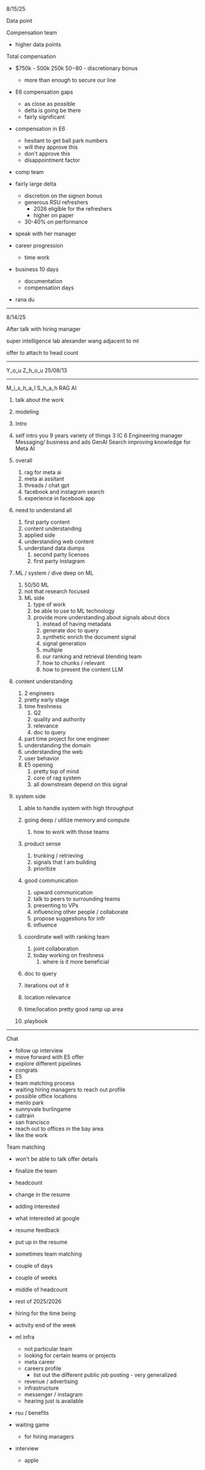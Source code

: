 8/15/25

Data point

Compensation team
- higher data points

Total compensation

- $750k - 500k 250k
  $50-$80 - discretionary bonus
  - more than enough to secure our line

- E6 compensation gaps
  - as close as possible
  - delta is going be there
  - fairly significant

- compensation in E6
  - hesitant to get ball park numbers
  - will they approve this
  - don't approve this
  - disappointment factor

- comp team
- fairly large delta
  - discretion on the signon bonus
  - generous RSU refreshers
    - 2026 eligible for the refreshers
    - higher on paper
  - 30-40% on performance
- speak with her manager

- career progression
  - time work

- business 10 days
  - documentation
  - compensation days

- rana du

---

8/14/25

After talk with hiring manager

super intelligence lab
alexander wang
adjacent to ml

offer to attach to head count

---

Y_o_u Z_h_o_u 25/08/13

-----------------

M_i_s_h_a_l S_h_a_h
RAG AI

1. talk about the work
1. modeling 

1. Intro
1. self intro
   you
   9 years
   variety of things
   3 IC
   6 Engineering manager
   Messaging/ business and ads
   GenAI
   Search improving knowledge for Meta AI

1. overall
   1. rag for meta ai
   1. meta ai assitant
   1. threads / chat gpt
   1. facebook and instagram search
   1. experience in facebook
      app
1. need to understand all 
   1. first party content
   1. content understanding
   1. applied side
   1. understanding web content
   1. understand data dumps
      1. second party licenses
      1. first party instagram

1. ML / system / dive deep on ML

   1. 50/50 ML
   1. not that research focused
   1. ML side
      1. type of work
      1. be able to use to ML technology
      1. provide more understanding about signals about docs
         1. instead of having metadata
         1. generate doc to query
         1. synthetic enrich the document signal
         1. signal generation 
         1. multiple
         1. our ranking and retrieval blending team
         1. how to chunks / relevant
         1. how to present the content LLM

1. content understanding

   1. 2 engineers
   1. pretty early stage
   1. time freshness
      1. Q2
      1. quality and authority
      1. relevance
      1. doc to query
   1. part time project for one engineer
   1. understanding the domain
   1. understanding the web
   1. user behavior
   1. E5 opening
      1. pretty top of mind
      1. core of rag system
      1. all downstream depend on this signal

1. system side

   1. able to handle system with high throughput

   1. going deep / utilize memory and compute
      1. how to work with those teams

   1. product sense
      1. trunking / retrieving
      1. signals that I am building
      1. prioritize 

   1. good communication
      1. upward communication
      1. talk to peers to surrounding teams
      1. presenting to VPs
      1. influencing other people / collaborate
      1. propose suggestions for infr
      1. influence

   1. coordinate well with ranking team
      1. joint collaboration
      1. today working on freshness
         1. where is it more beneficial

   1. doc to query
   1. iterations out of it
   1. location relevance
   1. time/location pretty good ramp up area
   1. playbook
   
---

Chat
- follow up interview
- move forward with E5 offer
- explore different pipelines
- congrats
- E5
- team matching process
- waiting hiring managers to reach out profile
- possible office locations
- menlo park
- sunnyvale burlingame
- caltrain
- san francisco
- reach out to offices in the bay area
- like the work

Team matching
- won't be able to talk offer details
- finalize the team
- headcount
- change in the resume
- adding interested
- what interested at google
- resume feedback
- put up in the resume
- sometimes team matching
- couple of days
- couple of weeks
- middle of headcount
- rest of 2025/2026
- hiring for the time being
- activity end of the week
- ml infra
  - not particular team
  - looking for certain teams or projects
  - meta career
  - careers profile
    - list out the different public job posting - very generalized
  - revenue / advertising
  - infrastructure
  - messenger / instagram
  - hearing just is available 

- rsu / benefits
- waiting game
  - for hiring managers
- interview
  - apple

 